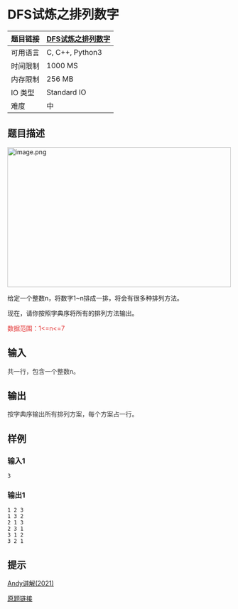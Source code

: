 # DFS试炼之排列数字

| 题目链接 | [DFS试炼之排列数字](http://xmuoj.com/problem/ACW842) |
| --- | --- |
| 可用语言 | C, C++, Python3 |
| 时间限制 | 1000 MS |
| 内存限制 | 256 MB |
| IO 类型 | Standard IO |
| 难度 | 中 |

## 题目描述

<p style="margin-left: 0px;"><img alt="image.png" src="/public/upload/724376adb4.png" width="503" height="315" /><br /></p><p style="margin-left: 0px;">给定一个整数n，将数字1~n排成一排，将会有很多种排列方法。</p><p>现在，请你按照字典序将所有的排列方法输出。</p><p><span style="color: rgb(227, 55, 55);">数据范围：1&lt;=n&lt;=7</span><br /></p>

## 输入

<p><span style="color: rgb(51, 51, 51);">共一行，包含一个整数n。</span><br /></p>

## 输出

<p><span style="color: rgb(51, 51, 51);">按字典序输出所有排列方案，每个方案占一行。</span><br /></p>

## 样例

### 输入1

```
3
```

### 输出1

```
1 2 3
1 3 2
2 1 3
2 3 1
3 1 2
3 2 1
```

## 提示

<p style="margin-left: 0px;"><a href="https://www.bilibili.com/video/BV1jU4y1a7m3" target="_blank">Andy讲解(2021)</a><br /></p><p><a href="https://www.acwing.com/problem/content/844/" target="_blank">原题链接</a></p>

